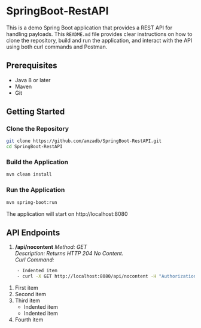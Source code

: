 # SpringBoot-RestAPI

This is a demo Spring Boot application that provides a REST API for handling payloads.
This `README.md` file provides clear instructions on how to clone the repository, build and run the application, and interact with the API using both curl commands and Postman.

## Prerequisites

- Java 8 or later
- Maven
- Git

## Getting Started

### Clone the Repository

```sh
git clone https://github.com/amzadb/SpringBoot-RestAPI.git
cd SpringBoot-RestAPI
```

### Build the Application
```sh
mvn clean install
```

### Run the Application
```sh
mvn spring-boot:run
```

The application will start on http://localhost:8080

## API Endpoints
1. **/api/nocontent**
   *Method: GET <br> Description: Returns HTTP 204 No Content. <br> Curl Command:*
```sh
    - Indented item
    - curl -X GET http://localhost:8080/api/nocontent -H "Authorization: Bearer valid-token"
```
1. First item
2. Second item
3. Third item
    - Indented item
    - Indented item
4. Fourth item
